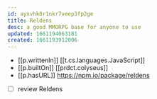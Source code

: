 ```yaml
---
id: ayxvhk0r1nkr7veep3fp2ge
title: Reldens
desc: a good MMORPG base for anyone to use
updated: 1661194063181
created: 1661193912006
---
```



- [[p.writtenIn]] [[t.cs.languages.JavaScript]]
- [[p.builtOn]] [[prdct.colyseus]]
- [[p.hasURL]] https://npm.io/package/reldens
- [ ] review Reldens